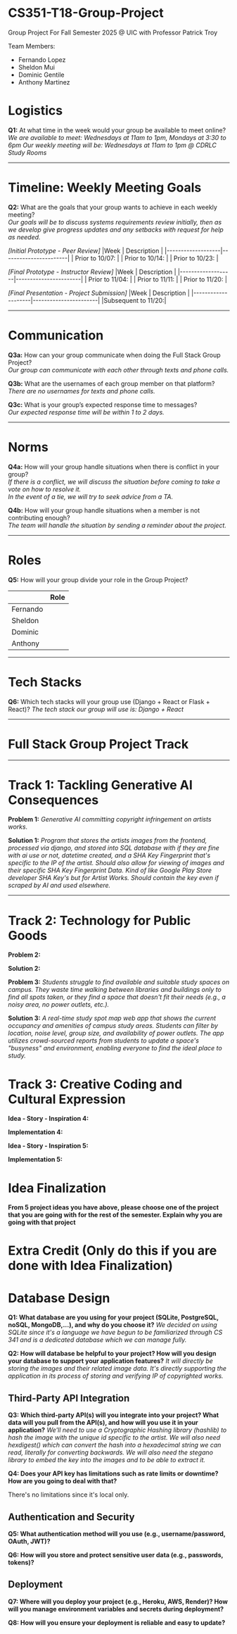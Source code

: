 # CS351-T18-Group-Project
Group Project For Fall Semester 2025 @ UIC with Professor Patrick Troy

Team Members:
- Fernando Lopez
- Sheldon Mui
- Dominic Gentile
- Anthony Martinez

# Logistics  

**Q1:** At what time in the week would your group be available to meet online?  
*We are available to meet: Wednesdays at 11am to 1pm, Mondays at 3:30 to 6pm*
*Our weekly meeting will be: Wednesdays at 11am to 1pm @ CDRLC Study Rooms*

---

# Timeline: Weekly Meeting Goals  

**Q2:** What are the goals that your group wants to achieve in each weekly meeting?  
*Our goals will be to discuss systems requirements review initially, then as we develop give progress updates and any setbacks with request for help as needed.*



*[Initial Prototype - Peer Review]*
|Week               | Description           |
|-------------------|-----------------------|
| Prior to 10/07:   | 
| Prior to 10/14:   | 
| Prior to 10/23:   | 

*[Final Prototype - Instructor Review]*
|Week               | Description           |
|-------------------|-----------------------|
| Prior to 11/04:   | 
| Prior to 11/11:   | 
| Prior to 11/20:   | 


*[Final Presentation - Project Submission]*
|Week                | Description           |
|--------------------|-----------------------|
|Subsequent to 11/20:| 

---

# Communication  

**Q3a:** How can your group communicate when doing the Full Stack Group Project?  
*Our group can communicate with each other through texts and phone calls.*

**Q3b:** What are the usernames of each group member on that platform?  
*There are no usernames for texts and phone calls.*

**Q3c:** What is your group’s expected response time to messages?  
*Our expected response time will be within 1 to 2 days.* 

---

# Norms  

**Q4a:** How will your group handle situations when there is conflict in your group?  
*If there is a conflict, we will discuss the situation before coming to take a vote on how to resolve it.*\
*In the event of a tie, we will try to seek advice from a TA.*

**Q4b:** How will your group handle situations when a member is not contributing enough?   
*The team will handle the situation by sending a reminder about the project.*


---

# Roles  

**Q5:** How will your group divide your role in the Group Project?  

|                   | Role             |
|-------------------|-----------------------|
| Fernando          | 
| Sheldon           | 
| Dominic           | 
| Anthony           | 

---

# Tech Stacks

**Q6:** Which tech stacks will your group use (Django + React or Flask + React)? 
*The tech stack our group will use is: Django + React*


---
# Full Stack Group Project Track  
---

# Track 1: Tackling Generative AI Consequences
**Problem 1:**
*Generative AI committing copyright infringement on artists works.*

**Solution 1:** 
*Program that stores the artists images from the frontend, processed via django, and stored into SQL database with if they are fine with ai use or not, datetime created, and a SHA Key Fingerprint that's specific to the IP of the artist. Should also allow for viewing of images and their specific SHA Key Fingerprint Data. Kind of like Google Play Store developer SHA Key's but for Artist Works. Should contain the key even if scraped by AI and used elsewhere.*

---

# Track 2: Technology for Public Goods 

**Problem 2:**

**Solution 2:** 

**Problem 3:**
*Students struggle to find available and suitable study spaces on campus. They waste time walking between libraries and buildings only to find all spots taken, or they find a space that doesn't fit their needs (e.g., a noisy area, no power outlets, etc.).*

**Solution 3:**
*A real-time study spot map web app that shows the current occupancy and amenities of campus study areas. Students can filter by location, noise level, group size, and availability of power outlets. The app utilizes crowd-sourced reports from students to update a space's "busyness" and environment, enabling everyone to find the ideal place to study.*

# Track 3: Creative Coding and Cultural Expression

**Idea - Story - Inspiration 4:**

**Implementation 4:**

**Idea - Story - Inspiration 5:**

**Implementation 5:**


# Idea Finalization

**From 5 project ideas you have above, please choose one of the project that you are going with for the rest of the semester. Explain why you are going with that project**

# Extra Credit (Only do this if you are done with Idea Finalization)

# Database Design

**Q1: What database are you using for your project (SQLite, PostgreSQL, noSQL, MongoDB,...), and why do you choose it?**
*We decided on using SQLite since it's a language we have begun to be familiarized through CS 341 and is a dedicated database which we can manage fully.*

**Q2: How will database be helpful to your project? How will you design your database to support your application features?**
*It will directly be storing the images and their related image data. It's directly supporting the application in its process of storing and verifying IP of copyrighted works.*

## Third-Party API Integration

**Q3: Which third-party API(s) will you integrate into your project? What data will you pull from the API(s), and how will you use it in your application?**
*We'll need to use a Cryptographic Hashing library (hashlib) to hash the image with the unique id specific to the artist. We will also need hexdigest() which can convert the hash into a hexadecimal string we can read, literally for converting backwards. We will also need the stegano library to embed the key into the images and to be able to extract it.*

**Q4: Does your API key has limitations such as rate limits or downtime? How are you going to deal with that?**

There's no limitations since it's local only.

## Authentication and Security

**Q5: What authentication method will you use (e.g., username/password, OAuth, JWT)?**

**Q6: How will you store and protect sensitive user data (e.g., passwords, tokens)?**

## Deployment

**Q7: Where will you deploy your project (e.g., Heroku, AWS, Render)? How will you manage environment variables and secrets during deployment?**

**Q8: How will you ensure your deployment is reliable and easy to update?**
